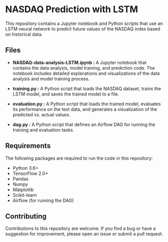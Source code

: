 # NASDAQ Prediction with LSTM
This repository contains a Jupyter notebook and Python scripts that use an LSTM neural network to predict future values of the NASDAQ index based on historical data.

## Files

- **NASDAQ-data-analysis-LSTM.ipynb :** A Jupyter notebook that contains the data analysis, model training, and prediction code. The notebook includes detailed explanations and visualizations of the data analysis and model training process.

- **training.py :** A Python script that loads the NASDAQ dataset, trains the LSTM model, and saves the trained model to a file.

- **evaluation.py :** A Python script that loads the trained model, evaluates its performance on the test data, and generates a visualization of the predicted vs. actual values.

- **dag.py :** A Python script that defines an Airflow DAG for running the training and evaluation tasks.

## Requirements
The following packages are required to run the code in this repository:

- Python 3.6+
- TensorFlow 2.0+
- Pandas
- Numpy
- Matplotlib
- Scikit-learn
- Airflow (for running the DAG)


## Contributing
Contributions to this repository are welcome. If you find a bug or have a suggestion for improvement, please open an issue or submit a pull request.
